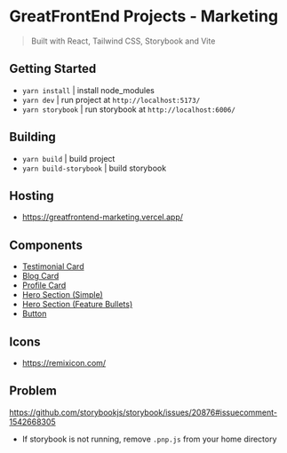# GreatFrontEnd Projects - Marketing
> Built with React, Tailwind CSS, Storybook and Vite

## Getting Started
- `yarn install` | install node_modules
- `yarn dev` | run project at `http://localhost:5173/`
- `yarn storybook` | run storybook at `http://localhost:6006/`

## Building
- `yarn build` | build project
- `yarn build-storybook` | build storybook

## Hosting

- https://greatfrontend-marketing.vercel.app/

## Components
- [Testimonial Card](https://greatfrontend-marketing.vercel.app/?path=/story/components-testimonial-card--default)
- [Blog Card](https://greatfrontend-marketing.vercel.app/iframe.html?globals=&args=&id=components-blog-card--default)
- [Profile Card](https://greatfrontend-marketing.vercel.app/iframe.html?globals=&args=&id=components-profile-card--default)
- [Hero Section (Simple)](https://greatfrontend-marketing.vercel.app/iframe.html?globals=&args=&id=components-hero-section--default)
- [Hero Section (Feature Bullets)](http://localhost:6006/iframe.html?globals=&args=&id=components-hero-section--feature-bullets)
- [Button](https://greatfrontend-marketing.vercel.app/?path=/story/components-button--default)

## Icons
- https://remixicon.com/

## Problem

https://github.com/storybookjs/storybook/issues/20876#issuecomment-1542668305
- If storybook is not running, remove `.pnp.js` from your home directory
